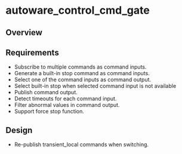# autoware_control_cmd_gate

## Overview

## Requirements

- Subscribe to multiple commands as command inputs.
- Generate a built-in stop command as command inputs.
- Select one of the command inputs as command output.
- Select built-in stop when selected command input is not available
- Publish command output.
- Detect timeouts for each command input.
- Filter abnormal values in command output.
- Support force stop function.

## Design

- Re-publish transient_local commands when switching.
